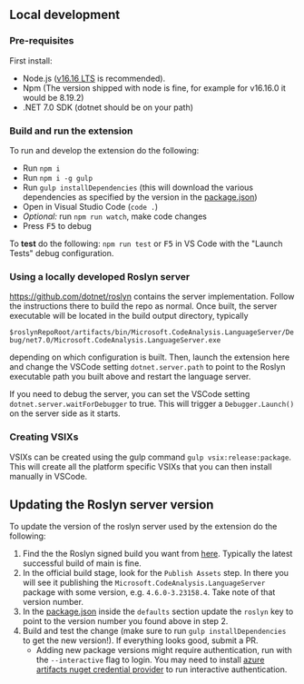 ## Local development

### Pre-requisites

First install:

* Node.js ([v16.16 LTS](https://nodejs.org/en/blog/release/v16.16.0) is recommended).
* Npm (The version shipped with node is fine, for example for v16.16.0 it would be 8.19.2)
* .NET 7.0 SDK (dotnet should be on your path)

### Build and run the extension

To run and develop the extension do the following:

* Run `npm i`
* Run `npm i -g gulp`
* Run `gulp installDependencies` (this will download the various dependencies as specified by the version in the [package.json](package.json))
* Open in Visual Studio Code (`code .`)
* _Optional:_ run `npm run watch`, make code changes
* Press <kbd>F5</kbd> to debug

To **test** do the following: `npm run test` or <kbd>F5</kbd> in VS Code with the "Launch Tests" debug configuration.

### Using a locally developed Roslyn server

https://github.com/dotnet/roslyn contains the server implementation.  Follow the instructions there to build the repo as normal.  Once built, the server executable will be located in the build output directory, typically 

`$roslynRepoRoot/artifacts/bin/Microsoft.CodeAnalysis.LanguageServer/Debug/net7.0/Microsoft.CodeAnalysis.LanguageServer.exe`

depending on which configuration is built.  Then, launch the extension here and change the VSCode setting `dotnet.server.path` to point to the Roslyn executable path you built above and restart the language server.

If you need to debug the server, you can set the VSCode setting `dotnet.server.waitForDebugger` to true.  This will trigger a `Debugger.Launch()` on the server side as it starts.

### Creating VSIXs

VSIXs can be created using the gulp command `gulp vsix:release:package`.  This will create all the platform specific VSIXs that you can then install manually in VSCode.

## Updating the Roslyn server version

To update the version of the roslyn server used by the extension do the following:
1.  Find the the Roslyn signed build you want from [here](https://dnceng.visualstudio.com/internal/_build?definitionId=327&_a=summary).  Typically the latest successful build of main is fine.
2.  In the official build stage, look for the `Publish Assets` step.  In there you will see it publishing the `Microsoft.CodeAnalysis.LanguageServer` package with some version, e.g. `4.6.0-3.23158.4`.  Take note of that version number.
3.  In the [package.json](package.json) inside the `defaults` section update the `roslyn` key to point to the version number you found above in step 2.
4.  Build and test the change (make sure to run `gulp installDependencies` to get the new version!).  If everything looks good, submit a PR.
    * Adding new package versions might require authentication, run with the `--interactive` flag to login.  You may need to install [azure artifacts nuget credential provider](https://github.com/microsoft/artifacts-credprovider#installation-on-windows) to run interactive authentication.